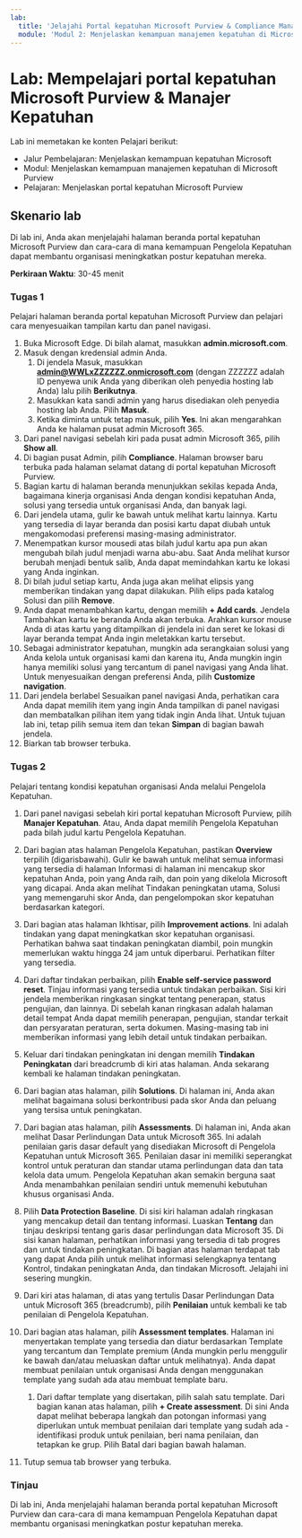 ```yaml
---
lab:
  title: 'Jelajahi Portal kepatuhan Microsoft Purview & Compliance Manager'
  module: 'Modul 2: Menjelaskan kemampuan manajemen kepatuhan di Microsoft Purview'
---
```



# <a name="lab-explore-the-microsoft-purview-compliance-portal--compliance-manager"></a>Lab: Mempelajari portal kepatuhan Microsoft Purview & Manajer Kepatuhan

Lab ini memetakan ke konten Pelajari berikut:

- Jalur Pembelajaran: Menjelaskan kemampuan kepatuhan Microsoft
- Modul: Menjelaskan kemampuan manajemen kepatuhan di Microsoft Purview
- Pelajaran: Menjelaskan portal kepatuhan Microsoft Purview

## <a name="lab-scenario"></a>Skenario lab

Di lab ini, Anda akan menjelajahi halaman beranda portal kepatuhan Microsoft Purview dan cara-cara di mana kemampuan Pengelola Kepatuhan dapat membantu organisasi meningkatkan postur kepatuhan mereka.

**Perkiraan Waktu**: 30-45 menit

### <a name="task-1"></a>Tugas 1

Pelajari halaman beranda portal kepatuhan Microsoft Purview dan pelajari cara menyesuaikan tampilan kartu dan panel navigasi.

1. Buka Microsoft Edge. Di bilah alamat, masukkan **admin.microsoft.com**.
1. Masuk dengan kredensial admin Anda.
    1. Di jendela Masuk, masukkan **admin@WWLxZZZZZZ.onmicrosoft.com** (dengan ZZZZZZ adalah ID penyewa unik Anda yang diberikan oleh penyedia hosting lab Anda) lalu pilih **Berikutnya**.
    1. Masukkan kata sandi admin yang harus disediakan oleh penyedia hosting lab Anda. Pilih **Masuk**.
    1. Ketika diminta untuk tetap masuk, pilih **Yes**. Ini akan mengarahkan Anda ke halaman pusat admin Microsoft 365.
1. Dari panel navigasi sebelah kiri pada pusat admin Microsoft 365, pilih **Show all**.
1. Di bagian pusat Admin, pilih **Compliance**.  Halaman browser baru terbuka pada halaman selamat datang di portal kepatuhan Microsoft Purview.  
1. Bagian kartu di halaman beranda menunjukkan sekilas kepada Anda, bagaimana kinerja organisasi Anda dengan kondisi kepatuhan Anda, solusi yang tersedia untuk organisasi Anda, dan banyak lagi.
1. Dari jendela utama, gulir ke bawah untuk melihat kartu lainnya. Kartu yang tersedia di layar beranda dan posisi kartu dapat diubah untuk mengakomodasi preferensi masing-masing administrator.  
1. Menempatkan kursor mousedi atas bilah judul kartu apa pun akan mengubah bilah judul menjadi warna abu-abu.  Saat Anda melihat kursor berubah menjadi bentuk salib, Anda dapat memindahkan kartu ke lokasi yang Anda inginkan.
1. Di bilah judul setiap kartu, Anda juga akan melihat elipsis yang memberikan tindakan yang dapat dilakukan.  Pilih elips pada katalog Solusi dan pilih **Remove**.
1. Anda dapat menambahkan kartu, dengan memilih **+ Add cards**.  Jendela Tambahkan kartu ke beranda Anda akan terbuka.  Arahkan kursor mouse Anda di atas kartu yang ditampilkan di jendela ini dan seret ke lokasi di layar beranda tempat Anda ingin meletakkan kartu tersebut.
1. Sebagai administrator kepatuhan, mungkin ada serangkaian solusi yang Anda kelola untuk organisasi kami dan karena itu, Anda mungkin ingin hanya memiliki solusi yang tercantum di panel navigasi yang Anda lihat. Untuk menyesuaikan dengan preferensi Anda, pilih **Customize navigation**.  
1. Dari jendela berlabel Sesuaikan panel navigasi Anda, perhatikan cara Anda dapat memilih item yang ingin Anda tampilkan di panel navigasi dan membatalkan pilihan item yang tidak ingin Anda lihat. Untuk tujuan lab ini, tetap pilih semua item dan tekan **Simpan** di bagian bawah jendela.  
1. Biarkan tab browser terbuka.

### <a name="task-2"></a>Tugas 2

Pelajari tentang kondisi kepatuhan organisasi Anda melalui Pengelola Kepatuhan.

1. Dari panel navigasi sebelah kiri portal kepatuhan Microsoft Purview, pilih **Manajer Kepatuhan**.  Atau, Anda dapat memilih Pengelola Kepatuhan pada bilah judul kartu Pengelola Kepatuhan.

1. Dari bagian atas halaman Pengelola Kepatuhan, pastikan **Overview** terpilih (digarisbawahi). Gulir ke bawah untuk melihat semua informasi yang tersedia di halaman  Informasi di halaman ini mencakup skor kepatuhan Anda, poin yang Anda raih, dan poin yang dikelola Microsoft yang dicapai.   Anda akan melihat Tindakan peningkatan utama, Solusi yang memengaruhi skor Anda, dan pengelompokan skor kepatuhan berdasarkan kategori.

1. Dari bagian atas halaman Ikhtisar, pilih **Improvement actions**.  Ini adalah tindakan yang dapat meningkatkan skor kepatuhan organisasi. Perhatikan bahwa saat tindakan peningkatan diambil, poin mungkin memerlukan waktu hingga 24 jam untuk diperbarui.  Perhatikan filter yang tersedia.

1. Dari daftar tindakan perbaikan, pilih **Enable self-service password reset**.  Tinjau informasi yang tersedia untuk tindakan perbaikan.  Sisi kiri jendela memberikan ringkasan singkat tentang penerapan, status pengujian, dan lainnya. Di sebelah kanan ringkasan adalah halaman detail tempat Anda dapat memilih penerapan, pengujian, standar terkait dan persyaratan peraturan, serta dokumen. Masing-masing tab ini memberikan informasi yang lebih detail untuk tindakan perbaikan.

1. Keluar dari tindakan peningkatan ini dengan memilih **Tindakan Peningkatan** dari breadcrumb di kiri atas halaman.  Anda sekarang kembali ke halaman tindakan peningkatan.

1. Dari bagian atas halaman, pilih **Solutions**. Di halaman ini, Anda akan melihat bagaimana solusi berkontribusi pada skor Anda dan peluang yang tersisa untuk peningkatan.

1. Dari bagian atas halaman, pilih **Assessments**. Di halaman ini, Anda akan melihat Dasar Perlindungan Data untuk Microsoft 365.  Ini adalah penilaian garis dasar default yang disediakan Microsoft di Pengelola Kepatuhan untuk Microsoft 365.  Penilaian dasar ini memiliki seperangkat kontrol untuk peraturan dan standar utama perlindungan data dan tata kelola data umum. Pengelola Kepatuhan akan semakin berguna saat Anda menambahkan penilaian sendiri untuk memenuhi kebutuhan khusus organisasi Anda.

1. Pilih **Data Protection Baseline**.  Di sisi kiri halaman adalah ringkasan yang mencakup detail dan tentang informasi.  Luaskan **Tentang** dan tinjau deskripsi tentang garis dasar perlindungan data Microsoft 35.  Di sisi kanan halaman, perhatikan informasi yang tersedia di tab progres dan untuk tindakan peningkatan. Di bagian atas halaman terdapat tab yang dapat Anda pilih untuk melihat informasi selengkapnya tentang Kontrol, tindakan peningkatan Anda, dan tindakan Microsoft. Jelajahi ini sesering mungkin. 

1. Dari kiri atas halaman, di atas yang tertulis Dasar Perlindungan Data untuk Microsoft 365 (breadcrumb), pilih **Penilaian** untuk kembali ke tab penilaian di Pengelola Kepatuhan.  

1. Dari bagian atas halaman, pilih **Assessment templates**.  Halaman ini menyertakan template yang tersedia dan diatur berdasarkan Template yang tercantum dan Template premium (Anda mungkin perlu menggulir ke bawah dan/atau meluaskan daftar untuk melihatnya).  Anda dapat membuat penilaian untuk organisasi Anda dengan menggunakan template yang sudah ada atau membuat template baru.
    1. Dari daftar template yang disertakan, pilih salah satu template. Dari bagian kanan atas halaman, pilih **+ Create assessment**.  Di sini Anda dapat melihat beberapa langkah dan potongan informasi yang diperlukan untuk membuat penilaian dari template yang sudah ada - identifikasi produk untuk penilaian, beri nama penilaian, dan tetapkan ke grup.  Pilih Batal dari bagian bawah halaman.

1. Tutup semua tab browser yang terbuka.

### <a name="review"></a>Tinjau

Di lab ini, Anda menjelajahi halaman beranda portal kepatuhan Microsoft Purview dan cara-cara di mana kemampuan Pengelola Kepatuhan dapat membantu organisasi meningkatkan postur kepatuhan mereka.
